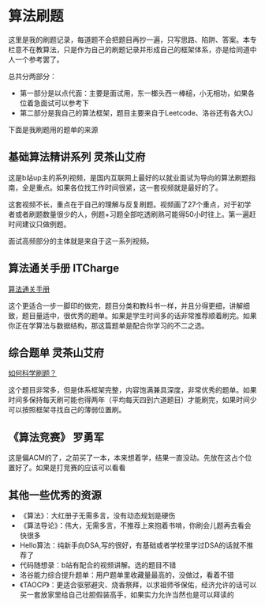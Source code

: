 # 算法刷题

这里是我的刷题记录，每道题不会把题目再抄一遍，只写思路、陷阱、答案。本专栏意不在教算法，只是作为自己的刷题记录并形成自己的框架体系，亦是给同道中人一个参考罢了。

总共分两部分：

- 第一部分是以点代面：主要是面试用，东一榔头西一棒槌，小无相功，如果各位着急面试可以参考下
- 第二部分是我自己的算法框架，题目主要来自于Leetcode、洛谷还有各大OJ

下面是我刷题用的题单的来源

## 基础算法精讲系列 灵茶山艾府  

这是b站up主的系列视频，是国内互联网上最好的以就业面试为导向的算法刷题指南，全是重点。如果各位找工作时间很紧，这一套视频就是最好的了。

这套视频不长，重点在于自己的理解与反复刷题。视频画了27个重点，对于初学者或者刷题数量很少的人，例题+习题全部吃透刷熟可能得50小时往上。第一遍赶时间建议只做例题。

面试高频部分的主体就是来自于这一系列视频。

## 算法通关手册  ITCharge 

[算法通关手册](https://algo.itcharge.cn/)

这个更适合一步一脚印的做完，题目分类和教科书一样，并且分得更细，讲解细致，题目量适中，很优秀的题单。如果是学生时间多的话非常推荐顺着刷完。如果你正在学算法与数据结构，那这篇题单是配合你学习的不二之选。

## 综合题单 灵茶山艾府  

[如何科学刷题？](https://leetcode.cn/discuss/post/3141566/)

这个题目非常多，但是体系框架完整，内容饱满兼具深度，非常优秀的题单。如果时间多保持每天刷可能也得两年（平均每天四到六道题目）才能刷完，如果时间少可以按照框架寻找自己的薄弱位置刷。

## 《算法竞赛》  罗勇军

这是偏ACM的了，之前买了一本，本来想着学，结果一直没动。先放在这占个位置好了。如果是打竞赛的应该可以看看

## 其他一些优秀的资源

- 《算法》：大红册子无需多言，没有动态规划是硬伤
- 《算法导论》：伟大，无需多言，不推荐上来抱着书啃，你刷会儿题再去看会快很多
- Hello算法：纯新手向DSA,写的很好，有基础或者学校里学过DSA的话就不推荐了
- 代码随想录：b站有配合的视频讲解。选的题目不错
- 洛谷能力综合提升题单：用户题单里收藏量最高的，没做过，看着不错
- 《TAOCP》：更适合驱邪避灾、烧香祭拜，以求祖师爷保佑，经济允许的话可以买一套放家里给自己壮胆假装高手，如果实力允许当然也是可以拜读的



